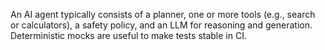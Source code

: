 An AI agent typically consists of a planner, one or more tools (e.g., search or calculators),
a safety policy, and an LLM for reasoning and generation.
Deterministic mocks are useful to make tests stable in CI.
